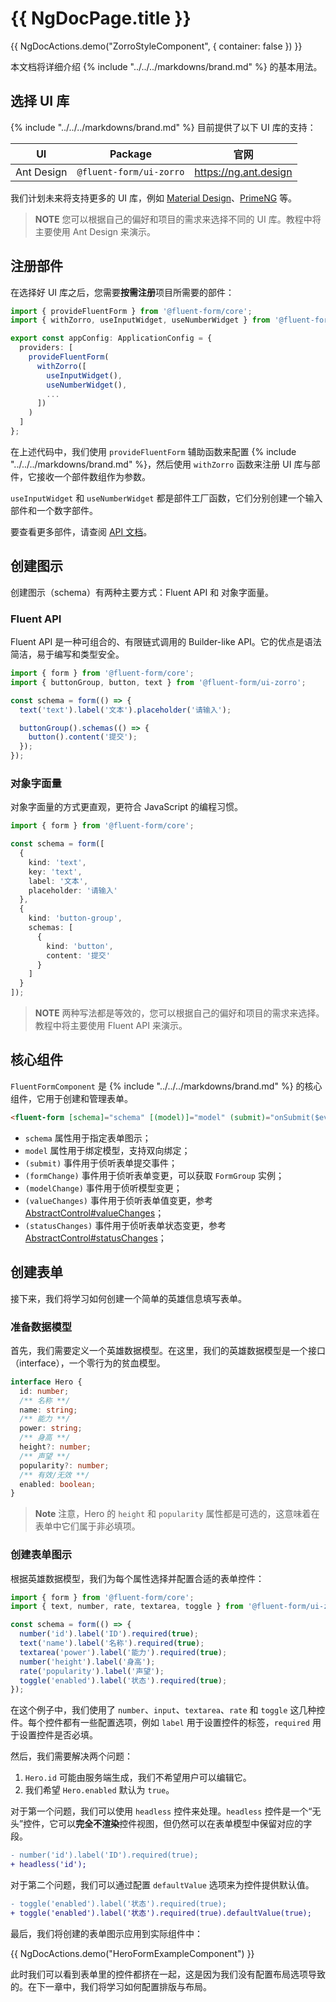 # {{ NgDocPage.title }}

{{ NgDocActions.demo("ZorroStyleComponent", { container: false }) }}

本文档将详细介绍 {% include "../../../markdowns/brand.md" %} 的基本用法。

## 选择 UI 库

{% include "../../../markdowns/brand.md" %} 目前提供了以下 UI 库的支持：

| UI      | Package                 | 官网                  |
| ---------- | ----------------------- | --------------------- |
| Ant Design | `@fluent-form/ui-zorro` | https://ng.ant.design |


<!-- - @fluent-form/ui-zorro - [NG-ZORRO - Ant Design of Angular](https://ng.ant.design) -->

我们计划未来将支持更多的 UI 库，例如 [Material Design](https://material.angular.io)、[PrimeNG](https://primeng.org/) 等。

> **NOTE**
> 您可以根据自己的偏好和项目的需求来选择不同的 UI 库。教程中将主要使用 Ant Design 来演示。

## 注册部件

在选择好 UI 库之后，您需要**按需注册**项目所需要的部件：

```ts
import { provideFluentForm } from '@fluent-form/core';
import { withZorro, useInputWidget, useNumberWidget } from '@fluent-form/ui-zorro';

export const appConfig: ApplicationConfig = {
  providers: [
    provideFluentForm(
      withZorro([
        useInputWidget(),
        useNumberWidget(),
        ...
      ])
    )
  ]
};
```

在上述代码中，我们使用 `provideFluentForm` 辅助函数来配置 {% include "../../../markdowns/brand.md" %}，然后使用 `withZorro` 函数来注册 UI 库与部件，它接收一个部件数组作为参数。

`useInputWidget` 和 `useNumberWidget` 都是部件工厂函数，它们分别创建一个输入部件和一个数字部件。

要查看更多部件，请查阅 [API 文档](/api)。

## 创建图示

创建图示（schema）有两种主要方式：Fluent API 和 对象字面量。

### Fluent API

Fluent API 是一种可组合的、有限链式调用的 Builder-like API。它的优点是语法简洁，易于编写和类型安全。

```ts
import { form } from '@fluent-form/core';
import { buttonGroup, button, text } from '@fluent-form/ui-zorro';

const schema = form(() => {
  text('text').label('文本').placeholder('请输入');

  buttonGroup().schemas(() => {
    button().content('提交');
  });
});
```

### 对象字面量

对象字面量的方式更直观，更符合 JavaScript 的编程习惯。

```ts
import { form } from '@fluent-form/core';

const schema = form([
  {
    kind: 'text',
    key: 'text',
    label: '文本',
    placeholder: '请输入'
  },
  {
    kind: 'button-group',
    schemas: [
      {
        kind: 'button',
        content: '提交'
      }
    ]
  }
]);
```

> **NOTE**
> 两种写法都是等效的，您可以根据自己的偏好和项目的需求来选择。教程中将主要使用 Fluent API 来演示。

## 核心组件

`FluentFormComponent` 是 {% include "../../../markdowns/brand.md" %} 的核心组件，它用于创建和管理表单。

```html
<fluent-form [schema]="schema" [(model)]="model" (submit)="onSubmit($event)" />
```

- `schema` 属性用于指定表单图示；
- `model` 属性用于绑定模型，支持双向绑定；
- `(submit)` 事件用于侦听表单提交事件；
- `(formChange)` 事件用于侦听表单变更，可以获取 `FormGroup` 实例；
- `(modelChange)` 事件用于侦听模型变更；
- `(valueChanges)` 事件用于侦听表单值变更，参考 [AbstractControl#valueChanges](https://angular.cn/api/forms/AbstractControl#valueChanges)；
- `(statusChanges)` 事件用于侦听表单状态变更，参考 [AbstractControl#statusChanges](https://angular.cn/api/forms/AbstractControl#statusChanges)；

## 创建表单

接下来，我们将学习如何创建一个简单的英雄信息填写表单。

### 准备数据模型

首先，我们需要定义一个英雄数据模型。在这里，我们的英雄数据模型是一个接口（interface），一个零行为的贫血模型。

```ts
interface Hero {
  id: number;
  /** 名称 **/
  name: string;
  /** 能力 **/
  power: string;
  /** 身高 **/
  height?: number;
  /** 声望 **/
  popularity?: number;
  /** 有效/无效 **/
  enabled: boolean;
}
```

> **Note**
> 注意，Hero 的 `height` 和 `popularity` 属性都是可选的，这意味着在表单中它们属于非必填项。

### 创建表单图示

根据英雄数据模型，我们为每个属性选择并配置合适的表单控件：

```ts
import { form } from '@fluent-form/core';
import { text, number, rate, textarea, toggle } from '@fluent-form/ui-zorro';

const schema = form(() => {
  number('id').label('ID').required(true);
  text('name').label('名称').required(true);
  textarea('power').label('能力').required(true);
  number('height').label('身高');
  rate('popularity').label('声望');
  toggle('enabled').label('状态').required(true);
});
```

在这个例子中，我们使用了 `number`、`input`、`textarea`、`rate` 和 `toggle` 这几种控件。每个控件都有一些配置选项，例如 `label` 用于设置控件的标签，`required` 用于设置控件是否必填。

然后，我们需要解决两个问题：

1. `Hero.id` 可能由服务端生成，我们不希望用户可以编辑它。
2. 我们希望 `Hero.enabled` 默认为 `true`。

对于第一个问题，我们可以使用 `headless` 控件来处理。`headless` 控件是一个“无头”控件，它可以**完全不渲染**控件视图，但仍然可以在表单模型中保留对应的字段。

```diff
- number('id').label('ID').required(true);
+ headless('id');
```

对于第二个问题，我们可以通过配置 `defaultValue` 选项来为控件提供默认值。

```diff
- toggle('enabled').label('状态').required(true);
+ toggle('enabled').label('状态').required(true).defaultValue(true);
```
最后，我们将创建的表单图示应用到实际组件中：

{{ NgDocActions.demo("HeroFormExampleComponent") }}

此时我们可以看到表单里的控件都挤在一起，这是因为我们没有配置布局选项导致的。在下一章中，我们将学习如何配置排版与布局。
